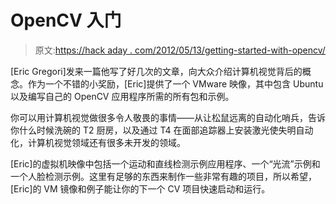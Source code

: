 # OpenCV 入门

> 原文:[https://hack aday . com/2012/05/13/getting-started-with-opencv/](https://hackaday.com/2012/05/13/getting-started-with-opencv/)

[Eric Gregori]发来一篇他写了好几次的文章，向大众介绍计算机视觉背后的概念。作为一个不错的小奖励，[Eric]提供了一个 VMware 映像，其中包含 Ubuntu 以及编写自己的 OpenCV 应用程序所需的所有包和示例。

你可以用计算机视觉做很多令人敬畏的事情——从让松鼠远离的自动化哨兵，告诉你什么时候洗碗的 T2 厨房，以及通过 T4 在面部追踪器上安装激光使失明自动化，计算机视觉领域还有很多未开发的领域。

[Eric]的虚拟机映像中包括一个运动和直线检测示例应用程序、一个“光流”示例和一个人脸检测示例。这里有足够的东西来制作一些非常有趣的项目，所以希望，[Eric]的 VM 镜像和例子能让你的下一个 CV 项目快速启动和运行。